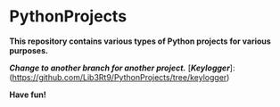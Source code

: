 # PythonProjects
**This repository contains various types of Python projects for various purposes.**

***Change to another branch for another project.***
    [***Keylogger***]: (https://github.com/Lib3Rt9/PythonProjects/tree/keylogger)

**Have fun!**
